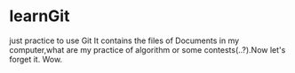 # learnGit
just practice to use Git
It contains the files of Documents in my computer,what are my practice of algorithm or some contests(..?).Now let's forget it.
Wow.
